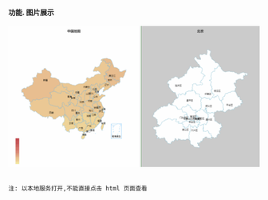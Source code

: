 #### 功能. 图片展示

![图片描述](https://github.com/AngerJYF/Echarts_map/blob/master/img/map.gif)

```hash

注: 以本地服务打开,不能直接点击 html 页面查看

```
 
